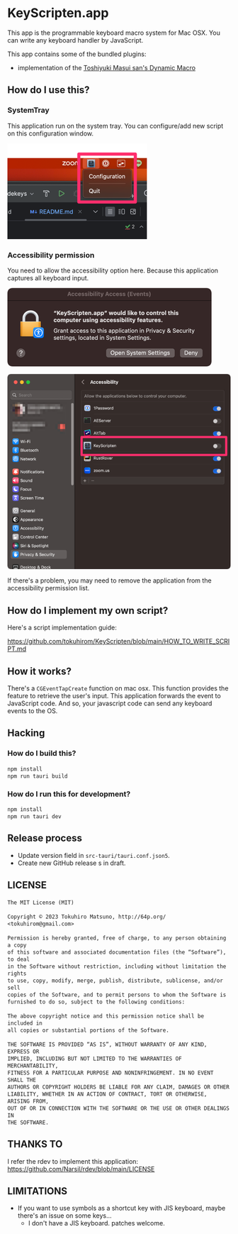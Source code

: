 # KeyScripten.app

This app is the programmable keyboard macro system for Mac OSX.
You can write any keyboard handler by JavaScript.

This app contains some of the bundled plugins:

  * implementation of the [Toshiyuki Masui san's Dynamic Macro](https://gihyo.jp/dev/serial/01/masui-columbus/0006)

## How do I use this?

### SystemTray

This application run on the system tray. You can configure/add new script on this configuration window.

![img_2.png](img_2.png)

### Accessibility permission

You need to allow the accessibility option here. Because this application captures all keyboard input.

![img_3.png](img_3.png)

![img_4.png](img_4.png)

If there's a problem, you may need to remove the application from the accessibility permission list.

## How do I implement my own script?

Here's a script implementation guide:

https://github.com/tokuhirom/KeyScripten/blob/main/HOW_TO_WRITE_SCRIPT.md

## How it works?

There's a `CGEventTapCreate` function on mac osx. This function provides the feature to retrieve the user's input.
This application forwards the event to JavaScript code.
And so, your javascript code can send any keyboard events to the OS.


## Hacking

### How do I build this?

    npm install
    npm run tauri build

### How do I run this for development?

    npm install
    npm run tauri dev

## Release process

 - Update version field in `src-tauri/tauri.conf.json5`.
 - Create new GitHub release s in draft.

## LICENSE

    The MIT License (MIT)
    
    Copyright © 2023 Tokuhiro Matsuno, http://64p.org/ <tokuhirom@gmail.com>
    
    Permission is hereby granted, free of charge, to any person obtaining a copy
    of this software and associated documentation files (the “Software”), to deal
    in the Software without restriction, including without limitation the rights
    to use, copy, modify, merge, publish, distribute, sublicense, and/or sell
    copies of the Software, and to permit persons to whom the Software is
    furnished to do so, subject to the following conditions:
    
    The above copyright notice and this permission notice shall be included in
    all copies or substantial portions of the Software.
    
    THE SOFTWARE IS PROVIDED “AS IS”, WITHOUT WARRANTY OF ANY KIND, EXPRESS OR
    IMPLIED, INCLUDING BUT NOT LIMITED TO THE WARRANTIES OF MERCHANTABILITY,
    FITNESS FOR A PARTICULAR PURPOSE AND NONINFRINGEMENT. IN NO EVENT SHALL THE
    AUTHORS OR COPYRIGHT HOLDERS BE LIABLE FOR ANY CLAIM, DAMAGES OR OTHER
    LIABILITY, WHETHER IN AN ACTION OF CONTRACT, TORT OR OTHERWISE, ARISING FROM,
    OUT OF OR IN CONNECTION WITH THE SOFTWARE OR THE USE OR OTHER DEALINGS IN
    THE SOFTWARE.

## THANKS TO

I refer the rdev to implement this application: https://github.com/Narsil/rdev/blob/main/LICENSE

## LIMITATIONS

  - If you want to use symbols as a shortcut key with JIS keyboard, maybe there's an issue on some keys...
    - I don't have a JIS keyboard. patches welcome.

